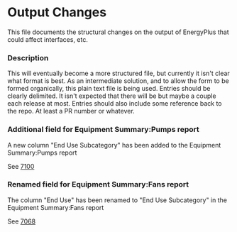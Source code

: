 Output Changes
==============

This file documents the structural changes on the output of EnergyPlus that could affect interfaces, etc.

### Description

This will eventually become a more structured file, but currently it isn't clear what format is best. As an intermediate solution, and to allow the form to be formed organically, this plain text file is being used. Entries should be clearly delimited.  It isn't expected that there will be but maybe a couple each release at most. Entries should also include some reference back to the repo.  At least a PR number or whatever.

### Additional field for Equipment Summary:Pumps report

A new column "End Use Subcategory" has been added to the Equipment Summary:Pumps report

See [7100](https://github.com/NREL/EnergyPlus/pull/7100)

### Renamed field for Equipment Summary:Fans report

The column "End Use" has been renamed to "End Use Subcategory" in the Equipment Summary:Fans report

See [7068](https://github.com/NREL/EnergyPlus/pull/7068)
